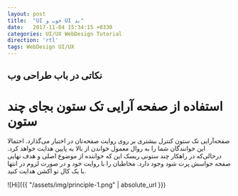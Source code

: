 ```yaml
---
layout: post
title:  "UI خوب و UI بد"
date:   2017-11-04 15:34:15 +0330
categories: UI/UX WebDesign Tutorial
direction: 'rtl'
tags: WebDesign UI/UX
---
```


## نکاتی در باب طراحی وب

# استفاده از صفحه آرایی تک ستون بجای چند ستون

صفحه‌آرایی تک ستون کنترل بیشتری بر روی روایت صفحه‌تان در اختیار می‌گذارد. احتمالا این خوانندگان شما را به روال معمول خواندن از بالا به پایین هدایت خواهد کرد. درحالی‌که در راهکار چند ستونی ریسک این که خواننده از موضوع اصلی و هدف نهایی صفحه حواسش پرت شود وجود دارد. مخاطبان را با روایت خود و در صورت لزوم در انتها با یک کال تو اکشن هدایت کنید.

![Hi]({{ "/assets/img/principle-1.png" | absolute_url }})
